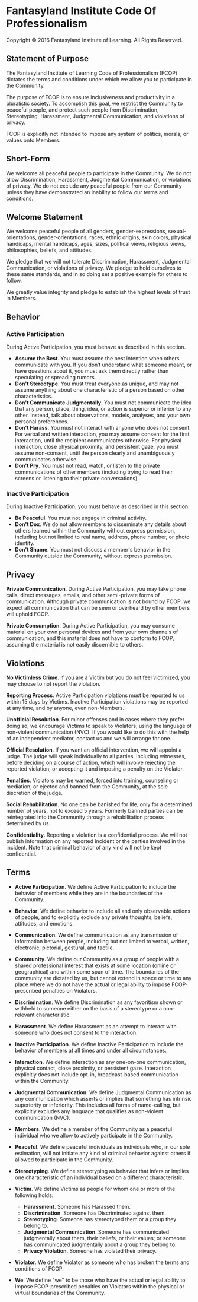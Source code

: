 # Fantasyland Institute Code Of Professionalism

Copyright &copy; 2016 Fantasyland Institute of Learning. All Rights Reserved.

## Statement of Purpose

The Fantasyland Institute of Learning Code of Professionalism (FCOP) dictates the terms and conditions under which we allow you to participate in the Community.

The purpose of FCOP is to ensure inclusiveness and productivity in a pluralistic society. To accomplish this goal, we restrict the Community to peaceful people, and protect such people from Discrimination, Stereotyping, Harassment, Judgmental Communication, and violations of privacy. 

FCOP is explicitly not intended to impose any system of politics, morals, or values onto Members.

## Short-Form

We welcome all peaceful people to participate in the Community. We do not allow Discrimination, Harassment, Judgmental Communication, or violations of privacy. We do not exclude any peaceful people from our Community unless they have demonstrated an inability to follow our terms and conditions.

## Welcome Statement

We welcome peaceful people of all genders, gender-expressions, sexual-orientations, gender-orientations, races, ethnic origins, skin colors, physical handicaps, mental handicaps, ages, sizes, political views, religious views, philosophies, beliefs, and attitudes.

We pledge that we will not tolerate Discrimination, Harassment, Judgmental Communication, or violations of privacy. We pledge to hold ourselves to these same standards, and in so doing set a positive example for others to follow.

We greatly value integrity and pledge to establish the highest levels of trust in Members.

## Behavior

### Active Participation 

During Active Participation, you must behave as described in this section.

* **Assume the Best**. You must assume the best intention when others communicate with you. If you don’t understand what someone meant, or have questions about it, you must ask them directly rather than speculating or spreading rumors.
* **Don't Stereotype**. You must treat everyone as unique, and may not assume anything about one characteristic of a person based on other characteristics.
* **Don't Communicate Judgmentally**. You must not communicate the idea that any person, place, thing, idea, or action is superior or inferior to any other. Instead, talk about observations, models, analyses, and your own personal preferences.
* **Don't Harass**. You must not interact with anyone who does not consent. For verbal and written interaction, you may assume consent for the first interaction, until the recipient communicates otherwise. For physical interaction, close physical proximity, and persistent gaze, you must assume non-consent, until the person clearly and unambiguously communicates otherwise.
* **Don't Pry**. You must not read, watch, or listen to the private communications of other members (including trying to read their screens or listening to their private conversations).

### Inactive Participation

During Inactive Participation, you must behave as described in this section.

* **Be Peaceful**. You must not engage in criminal activity.
* **Don't Dox**. We do not allow members to disseminate any details about others learned within the Community without express permission, including but not limited to real name, address, phone number, or photo identity.
* **Don't Shame**. You must not discuss a member's behavior in the Community outside the Community, without express permission.

## Privacy

**Private Communication**. During Active Participation, you may take phone calls, direct messages, emails, and other semi-private forms of communication. Although private communication is not bound by FCOP, we expect all communication that can be seen or overheard by other members will uphold FCOP.
 
**Private Consumption**. During Active Participation, you may consume material on your own personal devices and from your own channels of communication, and this material does not have to conform to FCOP, assuming the material is not easily discernible to others.

## Violations

**No Victimless Crime**. If you are a Victim but you do not feel victimized, you may choose to not report the violation.

**Reporting Process**. Active Participation violations must be reported to us within 15 days by Victims. Inactive Participation violations may be reported at any time, and by anyone, even non-Members.

**Unofficial Resolution**. For minor offenses and in cases where they prefer doing so, we encourage Victims to speak to Violators, using the language of non-violent communication (NVC). If you would like to do this with the help of an independent mediator, contact us and we will arrange for one.

**Official Resolution**. If you want an official intervention, we will appoint a judge. The judge will speak individually to all parties, including witnesses, before deciding on a course of action, which will involve rejecting the reported violation, or accepting it and imposing a penalty on the Violator.

**Penalties**. Violators may be warned, forced into training, counseling or mediation, or ejected and banned from the Community, at the sole discretion of the judge.

**Social Rehabilitation**. No one can be banished for life, only for a determined number of years, not to exceed 5 years. Formerly banned parties can be reintegrated into the Community through a rehabilitation process determined by us.

**Confidentiality**. Reporting a violation is a confidential process. We will not publish information on any reported incident or the parties involved in the incident. Note that criminal behavior of any kind will not be kept confidential.

## Terms

 * **Active Participation**. We define Active Participation to include the behavior of members while they are in the boundaries of the Community.
 * **Behavior**. We define behavior to include all and only observable actions of people, and to explicitly exclude any private thoughts, beliefs, attitudes, and emotions.
 * **Communication**. We define communication as any transmission of information between people, including but not limited to verbal, written, electronic, pictorial, gestural, and tactile.
 * **Community**. We define our Community as a group of people with a shared professional interest that exists at some location (online or geographical) and within some span of time. The boundaries of the community are dictated by us, but cannot extend in space or time to any place where we do not have the actual or legal ability to impose FCOP-prescribed penalties on Violators.
 * **Discrimination**. We define Discrimination as any favoritism shown or withheld to someone either on the basis of a stereotype or a non-relevant characteristic.
 * **Harassment**. We define Harassment as an attempt to interact with someone who does not consent to the interaction.
 * **Inactive Participation**. We define Inactive Participation to include the behavior of members at all times and under all circumstances.
 * **Interaction**. We define interaction as any one-on-one communication, physical contact, close proximity, or persistent gaze. Interaction explicitly does not include opt-in, broadcast-based communication within the Community.
 * **Judgmental Communication**. We define Judgmental Communication as any communication which asserts or implies that something has intrinsic superiority or inferiority. This includes all forms of name-calling, but explicitly excludes any language that qualifies as non-violent communication (NVC).
 * **Members**. We define a member of the Community as a peaceful individual who we allow to actively participate in the Community.
 * **Peaceful**. We define peaceful individuals as individuals who, in our sole estimation, will not initiate any kind of criminal behavior against others if allowed to participate in the Community.
 * **Stereotyping**. We define stereotyping as behavior that infers or implies one characteristic of an individual based on a different characteristic.
 * **Victim**. We define Victims as people for whom one or more of the following holds:

    * **Harassment**. Someone has Harassed them.
    * **Discrimination**. Someone has Discriminated against them.
    * **Stereotyping**. Someone has stereotyped them or a group they belong to.
    * **Judgmental Communication**. Someone has communicated judgmentally about them, their beliefs, or their values; or someone has communicated judgmentally about a group they belong to.
    * **Privacy Violation**. Someone has violated their privacy.
 * **Violator**. We define Violator as someone who has broken the terms and conditions of FCOP.
 * **We**. We define "we" to be those who have the actual or legal ability to impose FCOP-prescribed penalties on Violators within the physical or virtual boundaries of the Community.
